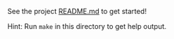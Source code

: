 See the project [README.md](https://github.com/evolutionaryscale/esm-partner/blob/cram/proposal/README.md#getting-started) to get started!

Hint: Run `make` in this directory to get help output.